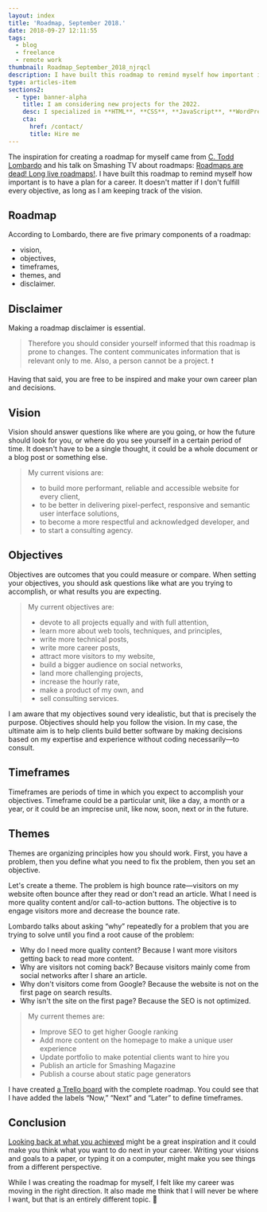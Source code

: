 ```yaml
---
layout: index
title: 'Roadmap, September 2018.'
date: 2018-09-27 12:11:55
tags:
  - blog
  - freelance
  - remote work
thumbnail: Roadmap_September_2018_njrqcl
description: I have built this roadmap to remind myself how important is to have a plan for a career. It doesn't matter if I don't fulfill every objective, as long as I am keeping track of the vision.
type: articles-item
sections2:
  - type: banner-alpha
    title: I am considering new projects for the 2022.
    desc: I specialized in **HTML**, **CSS**, **JavaScript**, **WordPress**, **Shopify**, and **JAMstack** technologies.
    cta:
      href: /contact/
      title: Hire me
---
```


The inspiration for creating a roadmap for myself came from [C. Todd Lombardo] and his talk on Smashing TV about roadmaps: [Roadmaps are dead! Long live roadmaps!]. I have built this roadmap to remind myself how important is to have a plan for a career. It doesn't matter if I don't fulfill every objective, as long as I am keeping track of the vision.

<!-- more -->
## Roadmap

According to Lombardo, there are five primary components of a roadmap:

- vision,
- objectives,
- timeframes,
- themes, and
- disclaimer.

## Disclaimer

Making a roadmap disclaimer is essential.

>Therefore you should consider yourself informed that this roadmap is prone to changes. The content communicates information that is relevant only to me. Also, a person cannot be a project. ❗

Having that said, you are free to be inspired and make your own career plan and decisions.

## Vision

Vision should answer questions like where are you going, or how the future should look for you, or where do you see yourself in a certain period of time.  It doesn't have to be a single thought, it could be a whole document or a blog post or something else.

> My current visions are:
>
> - to build more performant, reliable and accessible website for every client,
> - to be better in delivering pixel-perfect, responsive and semantic user interface solutions,
> - to become a more respectful and acknowledged developer, and
> - to start a consulting agency.

## Objectives

Objectives are outcomes that you could measure or compare. When setting your objectives, you should ask questions like what are you trying to accomplish, or what results you are expecting.

> My current objectives are:
>
> - devote to all projects equally and with full attention,
> - learn more about web tools, techniques, and principles,
> - write more technical posts,
> - write more career posts,
> - attract more visitors to my website,
> - build a bigger audience on social networks,
> - land more challenging projects,
> - increase the hourly rate,
> - make a product of my own, and
> - sell consulting services.

I am aware that my objectives sound very idealistic, but that is precisely the purpose. Objectives should help you follow the vision. In my case, the ultimate aim is to help clients build better software by making decisions based on my expertise and experience without coding necessarily—to consult.

## Timeframes

Timeframes are periods of time in which you expect to accomplish your objectives. Timeframe could be a particular unit, like a day, a month or a year, or it could be an imprecise unit, like now, soon, next or in the future.

## Themes

Themes are organizing principles how you should work. First, you have a problem, then you define what you need to fix the problem, then you set an objective.

Let's create a theme. The problem is high bounce rate—visitors on my website often bounce after they read or don't read an article. What I need is more quality content and/or call-to-action buttons. The objective is to engage visitors more and decrease the bounce rate.

Lombardo talks about asking “why” repeatedly for a problem that you are trying to solve until you find a root cause of the problem:

- Why do I need more quality content? Because I want more visitors getting back to read more content.
- Why are visitors not coming back? Because visitors mainly come from social networks after I share an article.
- Why don't visitors come from Google? Because the website is not on the first page on search results.
- Why isn't the site on the first page? Because the SEO is not optimized.

> My current themes are:
>
> - Improve SEO to get higher Google ranking
> - Add more content on the homepage to make a unique user experience
> - Update portfolio to make potential clients want to hire you
> - Publish an article for Smashing Magazine
> - Publish a course about static page generators

I have created [a Trello board] with the complete roadmap. You could see that I have added the labels “Now,” “Next” and “Later” to define timeframes.

## Conclusion

[Looking back at what you achieved] might be a great inspiration and it could make you think what you want to do next in your career. Writing your visions and goals to a paper, or typing it on a computer, might make you see things from a different perspective.

While I was creating the roadmap for myself, I felt like my career was moving in the right direction. It also made me think that I will never be where I want, but that is an entirely different topic. 🤔


[C. Todd Lombardo]: https://twitter.com/iamctodd
[Roadmaps are dead! Long live roadmaps!]: https://speakerdeck.com/iamctodd/roadmaps-are-dead-long-live-roadmaps-mtpcon-2018
[a Trello board]: https://trello.com/b/wfVCNTic
[Looking back at what you achieved]: https://www.silvestar.codes/articles/my-first-year-of-freelancing/
